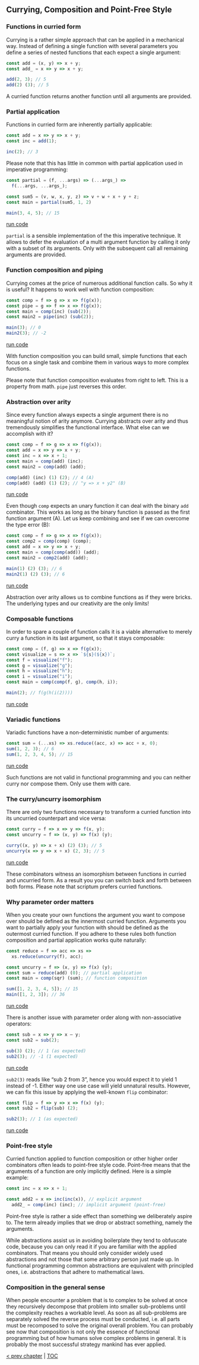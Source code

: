 ## Currying, Composition and Point-Free Style

### Functions in curried form

Currying is a rather simple approach that can be applied in a mechanical way. Instead of defining a single function with several parameters you define a series of nested functions that each expect a single argument:

```Javascript
const add = (x, y) => x + y;
const add_ = x => y => x + y;

add(2, 3); // 5
add(2) (3); // 5
```

A curried function returns another function until all arguments are provided.

### Partial application

Functions in curried form are inherently partially applicable:

```Javascript
const add = x => y => x + y;
const inc = add(1);

inc(2); // 3
```

Please note that this has little in common with partial application used in imperative programming:

```Javascript
const partial = (f, ...args) => (...args_) =>
  f(...args, ...args_);

const sum5 = (v, w, x, y, z) => v + w + x + y + z;
const main = partial(sum5, 1, 2)

main(3, 4, 5); // 15
```
[run code](https://repl.it/repls/SupportiveSizzlingLists)

`partial` is a sensible implementation of the this imperative technique. It allows to defer the evaluation of a multi argument function by calling it only with a subset of its arguments. Only with the subsequent call all remaining arguments are provided.

### Function composition and piping

Currying comes at the price of numerous additional function calls. So why it is useful? It happens to work well with function composition:

```Javascript
const comp = f => g => x => f(g(x));
const pipe = g => f => x => f(g(x));
const main = comp(inc) (sub(2));
const main2 = pipe(inc) (sub(2));

main(3); // 0
main2(3); // -2
```
[run code](https://repl.it/repls/WorldlyElegantAbilities)

With function composition you can build small, simple functions that each focus on a single task and combine them in various ways to more complex functions.

Please note that function composition evaluates from right to left. This is a property from math. `pipe` just reverses this order.

### Abstraction over arity

Since every function always expects a single argument there is no meaningful notion of arity anymore. Currying abstracts over arity and thus tremendously simplifies the functional interface. What else can we accomplish with it?

```Javascript
const comp = f => g => x => f(g(x));
const add = x => y => x + y;
const inc = x => x + 1;
const main = comp(add) (inc);
const main2 = comp(add) (add);

comp(add) (inc) (1) (2); // 4 (A)
comp(add) (add) (1) (2); // "y => x + y2" (B)
```
[run code](https://repl.it/repls/NotableButterySection)

Even though `comp` expects an unary function it can deal with the binary `add` combinator. This works as long as the binary function is passed as the first function argument (A). Let us keep combining and see if we can overcome the type error (B):

```Javascript
const comp = f => g => x => f(g(x));
const comp2 = comp(comp) (comp);
const add = x => y => x + y;
const main = comp(comp(add)) (add);
const main2 = comp2(add) (add);

main(1) (2) (3); // 6
main2(1) (2) (3); // 6
```
[run code](https://repl.it/repls/JudiciousSadAgent)

Abstraction over arity allows us to combine functions as if they were bricks. The underlying types and our creativity are the only limits!

### Composable functions

In order to spare a couple of function calls it is a viable alternative to merely curry a function in its last argument, so that it stays composable:

```Javascript
const comp = (f, g) => x => f(g(x));
const visualize = s => x => `${s}(${x})`;
const f = visualize("f");
const g = visualize("g");
const h = visualize("h");
const i = visualize("i");
const main = comp(comp(f, g), comp(h, i));

main(2); // f(g(h(i(2))))
```
[run code](https://repl.it/repls/ImperfectGlitteringLivedistro)

### Variadic functions

Variadic functions have a non-deterministic number of arguments:

```Javascript
const sum = (...xs) => xs.reduce((acc, x) => acc + x, 0);
sum(1, 2, 3); // 6
sum(1, 2, 3, 4, 5); // 15
```
[run code](https://repl.it/repls/MerryAutomaticServerapplication)

Such functions are not valid in functional programming and you can neither curry nor compose them. Only use them with care.

### The curry/uncurry isomorphism

There are only two functions necessary to transform a curried function into its uncurried counterpart and vice versa:

```Javascript
const curry = f => x => y => f(x, y);
const uncurry = f => (x, y) => f(x) (y);

curry((x, y) => x + x) (2) (3); // 5
uncurry(x => y => x + x) (2, 3); // 5
```
[run code](https://repl.it/repls/AntiqueHonoredServicepack)

These combinators witness an isomorphism between functions in curried and uncurried form. As a result you you can switch back and forth between both forms. Please note that scriptum prefers curried functions.

### Why parameter order matters

When you create your own functions the argument you want to compose over should be defined as the innermost curried function. Arguments you want to partially apply your function with should be defined as the outermost curried function. If you adhere to these rules both function composition and partial application works quite naturally:

```Javascript
const reduce = f => acc => xs =>
  xs.reduce(uncurry(f), acc);

const uncurry = f => (x, y) => f(x) (y);
const sum = reduce(add) (0); // partial application
const main = comp(sqr) (sum); // function composition

sum([1, 2, 3, 4, 5]); // 15
main([1, 2, 3]); // 36
```
[run code](https://repl.it/repls/CadetblueImprobableDatasets)

There is another issue with parameter order along with non-associative operators:

```Javascript
const sub = x => y => x – y;
const sub2 = sub(2);

sub(3) (2); // 1 (as expected)
sub2(3); // -1 (1 expected)
```
[run code](https://repl.it/repls/GiddyWheatCoins)

`sub2(3)` reads like “sub 2 from 3”, hence you would expect it to yield 1 instead of -1. Either way one use case will yield unnatural results. However, we can fix this issue by applying the well-known `flip` combinator:

```Javascript
const flip = f => y => x => f(x) (y);
const sub2 = flip(sub) (2);

sub2(3); // 1 (as expected)
```
[run code](https://repl.it/repls/RemarkableAmpleTag)

### Point-free style

Curried function applied to function composition or other higher order combinators often leads to point-free style code. Point-free means that the arguments of a function are only implicitly defined. Here is a simple example:

```Javascript
const inc = x => x + 1;

const add2 = x => inc(inc(x)), // explicit argument
  add2_ = comp(inc) (inc); // implicit argument (point-free)
```

Point-free style is rather a side effect than something we deliberately aspire to. The term already implies that we drop or abstract something, namely the arguments.

While abstractions assist us in avoiding boilerplate they tend to obfuscate code, because you can only read it if you are familiar with the applied combinators. That means you should only consider widely used abstractions and not those that some arbitrary person just made up. In functional programming common abstractions are equivalent with principled ones, i.e. abstractions that adhere to mathematical laws.

### Composition in the general sense

When people encounter a problem that is to complex to be solved at once they recursively decompose that problem into smaller sub-problems until the complexity reaches a workable level. As soon as all sub-problems are separately solved the reverse process must be conducted, i.e. all parts must be recomposed to solve the original overall problem. You can probably see now that composition is not only the essence of functional programming but of how humans solve complex problems in general. It is probably the most successful strategy mankind has ever applied.

[&lt; prev chapter](https://github.com/kongware/scriptum/blob/master/ch-2.md) | [TOC](https://github.com/kongware/scriptum#functional-programming-course-toc)

